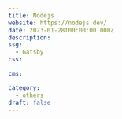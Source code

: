 ```yaml
---
title: Nodejs
website: https://nodejs.dev/
date: 2023-01-28T00:00:00.000Z
description:
ssg:
  - Gatsby
css:

cms:

category:
  - others
draft: false
---
```

